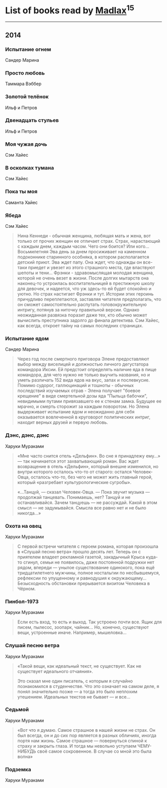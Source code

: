 # List of books read by [Madlax](http://vk.com/id158304782)<sup>15</sup>
---

## 2014

### Испытание огнем
Сандер Марина


### Просто любовь
Таммара Вэббер


### Золотой телёнок
Ильф и Петров


### Двенадцать стульев
Ильф и Петров


### Моя чужая дочь
Сэм Хайес


### В осколках тумана
Сэм Хайес


### Пока ты моя
Саманта Хайес


### Ябеда
Сэм Хайес
> Нина Кеннеди - обычная женщина, любящая мать и жена, вот только от прочих женщин ее отличает страх. Страх, нарастающий с каждым днем, каждым часом. Чего они боится? Или кого… Восьмилетняя Эва день за днем просиживает на каменном подоконнике старинного особняка, в котором располагается детский приют. Эва ждет папу. Она ждет, что однажды он все-таки приедет и увезет из этого страшного места, где властвуют шепоты и тени… Фрэнки - здравомыслящая молодая женщина, которой не очень везет в жизни. После долгих мытарств она наконец-то устроилась воспитательницей в престижную школу для девочек, и надеется, что уж здесь-то ей будет спокойно и уютно. Но страх настигает Фрэнки и тут.
> Истории этих героинь причудливо переплетаются, заставляя читателя предполагать, что он сможет самостоятельно распутать головокружительную интригу, потянув за ниточку правильной версии. Однако неожиданная развязка поразит даже тех, кто обычно может вычислить преступника задолго до финала детектива. Сэм Хайес, как всегда, откроет тайну на самых последних страницах.


### Испытание ядом
Сандер Марина
> Через год после смертного приговора Элене предоставляют выбор между виселицей и должностью личного дегустатора командора Иксии. Ей предстоит определять наличие яда в пище командора, для чего нужно не только выучить названия, но и уметь различать 152 вида ядов на вкус, запах и послевкусие. Помимо судорог, галлюцинаций и тошноты - обычных последствий изучаемых отрав - Элена получает "боевое крещение" в виде смертельной дозы яда "Пыльца бабочки", невидимыми путами привязавшего ее к стенам замка. Будущее ее мрачно, и смерть сторожит за каждым поворотом. Но Элена выдерживает испытание ядом и неожиданно для себя оказывается вовлеченной в круговорот политических интриг, находит верных друзей и первую любовь.


### Дэнс, дэнс, дэнс
Харуки Мураками
> «Мне часто снится отель «Дельфин». Во сне я принадлежу ему...» — так начинается этот захватывающий роман. Вас ждет возвращение в отель «Дельфин», который внешне изменился, но внутри которого осталось что-то от старого: остался Человек-Овца, осталось что-то, без чего не может жить главный герой, который «разгребает культурологические сугробы».
> 
> «…Танцуй, — сказал Человек-Овца. — Пока звучит музыка — продолжай танцевать. Понимаешь, нет? Танцуй и не останавливайся. Зачем танцуешь — не рассуждай. Какой в этом смысл — не задумывайся. Смысла все равно нет и не было никогда…»


### Охота на овец
Харуки Мураками
> С первой встречи читателя с героем романа, которая произошла в «Слушай песню ветра» прошло десять лет. Теперь он с приятелем владеет рекламной газетой, закадычный Крыса куда-то сгинул, семьи не появилось, даже постоянной подружки нет рядом, впереди — унылое существование одинокого, пока ещё тридцатилетнего мужчины, полное ностальгии по несбывшемуся, рефлексии по упущенному и равнодушия к окружающему... Безысходность обстановки прерывается визитом Человека в Чёрном.


### Пинбол-1973
Харуки Мураками
> Если есть вход, то есть и выход. Так устроено почти все. Ящик для писем, пылесос, зоопарк, чайник... Но, конечно, существуют вещи, устроенные иначе. Например, мышеловка...


### Слушай песню ветра
Харуки Мураками
> «Такой вещи, как идеальный текст, не существует. Как не существует идеального отчаяния».
> 
> Это сказал мне один писатель, с которым я случайно познакомился в студенчестве. Что это означает на самом деле, я понял значительно позже — а тогда это было неплохим утешением. Идеальных текстов не бывает — и все...


### Седьмой
Харуки Мураками
> «Вот что я думаю. Самое страшное в нашей жизни не страх. Он был всегда, он и до сих пор является в разных обличиях, иногда портя нам жизнь. Самое страшное — повернуться спиной к страху и закрыть глаза. И тогда мы невольно уступаем ЧЕМУ-НИБУДЬ своё самое сокровенное. В случае со мной это была волна»


### Подземка
Харуки Мураками



